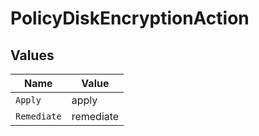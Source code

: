 # PolicyDiskEncryptionAction


## Values

| Name        | Value       |
| ----------- | ----------- |
| `Apply`     | apply       |
| `Remediate` | remediate   |